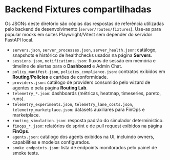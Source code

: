 # Backend Fixtures compartilhadas

Os JSONs deste diretório são cópias das respostas de referência utilizadas pelo backend de desenvolvimento (`server/routes/fixtures`). Use-as para popular mocks em suites Playwright/Vitest sem depender do servidor FastAPI local.

- `servers.json`, `server_processes.json`, `server_health.json`: catálogo, snapshots e histórico de healthchecks usados na página **Servers**.
- `sessions.json`, `notifications.json`: fluxos de sessão em memória e timeline de alertas para o **Dashboard** e Admin Chat.
- `policy_manifest.json`, `policies_compliance.json`: contratos exibidos em **Routing**/**Policies** e cartões de conformidade.
- `providers.json`: catálogo de providers consumido pelo wizard de agentes e pela página **Routing Lab**.
- `telemetry_*.json`: dashboards (métricas, heatmap, timeseries, pareto, runs).
- `telemetry_experiments.json`, `telemetry_lane_costs.json`, `telemetry_marketplace.json`: datasets auxiliares para FinOps e marketplace.
- `routing_simulation.json`: resposta padrão do simulador determinístico.
- `finops_*.json`: relatórios de sprint e de pull request exibidos na página **FinOps**.
- `agents.json`: catálogo dos agents exibidos na UI, incluindo owners, capabilities e modelos configurados.
- `smoke_endpoints.json`: lista de endpoints monitorados pelo painel de smoke tests.
